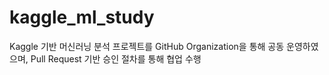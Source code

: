 # kaggle_ml_study
Kaggle 기반 머신러닝 분석 프로젝트를 GitHub Organization을 통해 공동 운영하였으며, Pull Request 기반 승인 절차를 통해 협업 수행
